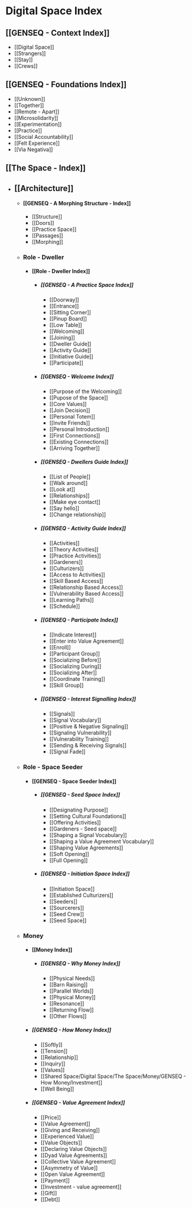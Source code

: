 # Digital Space Index

## [[GENSEQ - Context Index]]
- [[Digital Space]]
- [[Strangers]]
- [[Stay]]
- [[Crews]]

## [[GENSEQ - Foundations Index]]
- [[Unknown]]
- [[Together]]
- [[Remote - Apart]]
- [[Microsolidarity]]
- [[Experimentation]]
- [[Practice]]
- [[Social Accountability]]
- [[Felt Experience]]
- [[Via Negativa]]

## [[The Space - Index]]
- ## [[Architecture]]
	- #### [[GENSEQ - A Morphing Structure - Index]]
		- [[Structure]]
		- [[Doors]]
		- [[Practice Space]]
		- [[Passages]]
		- [[Morphing]]

	- ### Role - Dweller
		- #### [[Role - Dweller Index]]
			- ##### [[GENSEQ - A Practice Space Index]]
				- [[Doorway]]
				- [[Entrance]]
				- [[Sitting Corner]]
				- [[Pinup Board]]
				- [[Low Table]]
				- [[Welcoming]]
				- [[Joining]]
				- [[Dweller Guide]]
				- [[Activity Guide]]
				- [[Initiative Guide]]
				- [[Participate]]
			- ##### [[GENSEQ - Welcome Index]]
				- [[Purpose of the Welcoming]]
				- [[Pupose of the Space]]
				- [[Core Values]]
				- [[Join Decision]]
				- [[Personal Totem]]
				- [[Invite Friends]]
				- [[Personal Introduction]]
				- [[First Connections]]
				- [[Existing Connections]]
				- [[Arriving Together]]
			- ##### [[GENSEQ - Dwellers Guide Index]]
				- [[List of People]]
				- [[Walk around]]
				- [[Look at]]
				- [[Relationships]]
				- [[Make eye contact]]
				- [[Say hello]]
				- [[Change relationship]]
			- ##### [[GENSEQ - Activity Guide Index]]
				- [[Activities]]
				- [[Theory Activities]]
				- [[Practice Activities]]
				- [[Gardeners]]
				- [[Culturizers]]
				- [[Access to Activities]]
				- [[Skill Based Access]]
				- [[Relationship Based Access]]
				- [[Vulnerability Based Access]]
				- [[Learning Paths]]
				- [[Schedule]]
			- ##### [[GENSEQ - Participate Index]]
				- [[Indicate Interest]]
				- [[Enter into Value Agreement]]
				- [[Enroll]]
				- [[Participant Group]]
				- [[Socializing Before]]
				- [[Socializing During]]
				- [[Socializing After]]
				- [[Coordinate Training]]
				- [[Skill Group]]
			- ##### [[GENSEQ - Interest Signalling Index]]
				- [[Signals]]
				- [[Signal Vocabulary]]
				- [[Positive & Negative Signaling]]
				- [[Signaling Vulnerability]]
				- [[Vulnerability Training]]
				- [[Sending & Receiving Signals]]
				- [[Signal Fade]]

	- ### Role - Space Seeder
		- #### [[GENSEQ - Space Seeder Index]] 
			- ##### [[GENSEQ - Seed Space Index]]
				- [[Designating Purpose]]
				- [[Setting Cultural Foundations]]
				- [[Offering Activities]]
				- [[Gardeners - Seed space]]
				- [[Shaping a Signal Vocabulary]]
				- [[Shaping a Value Agreement Vocabulary]]
				- [[Shaping Value Agreements]]
				- [[Soft Opening]]
				- [[Full Opening]]
			- ##### [[GENSEQ - Initiation Space Index]]
				- [[Initiation Space]]
				- [[Established Culturizers]]
				- [[Seeders]]
				- [[Sourcerers]]
				- [[Seed Crew]]
				- [[Seed Space]]

	- ### Money
		- #### [[Money Index]]
			- ##### [[GENSEQ - Why Money Index]]
				- [[Physical Needs]]
				- [[Barn Raising]]
				- [[Parallel Worlds]]
				- [[Physical Money]]
				- [[Resonance]]
				- [[Returning Flow]]
				- [[Other Flows]]

		- ##### [[GENSEQ - How Money Index]]
			- [[Softly]]
			- [[Tension]]
			- [[Relationship]]
			- [[Inquiry]]
			- [[Values]]
			- [[Shared Space/Digital Space/The Space/Money/GENSEQ - How Money/Investment]]
			- [[Well Being]]

		- ##### [[GENSEQ - Value Agreement Index]]
			- [[Price]]
			- [[Value Agreement]]
			- [[Giving and Receiving]]
			- [[Experienced Value]]
			- [[Value Objects]]
			- [[Declaring Value Objects]]
			- [[Dyad Value Agreements]]
			- [[Collective Value Agreement]]
			- [[Asymmetry of Value]]
			- [[Open Value Agreement]]
			- [[Payment]]
			- [[Investment - value agreement]]
			- [[Gift]]
			- [[Debt]]
